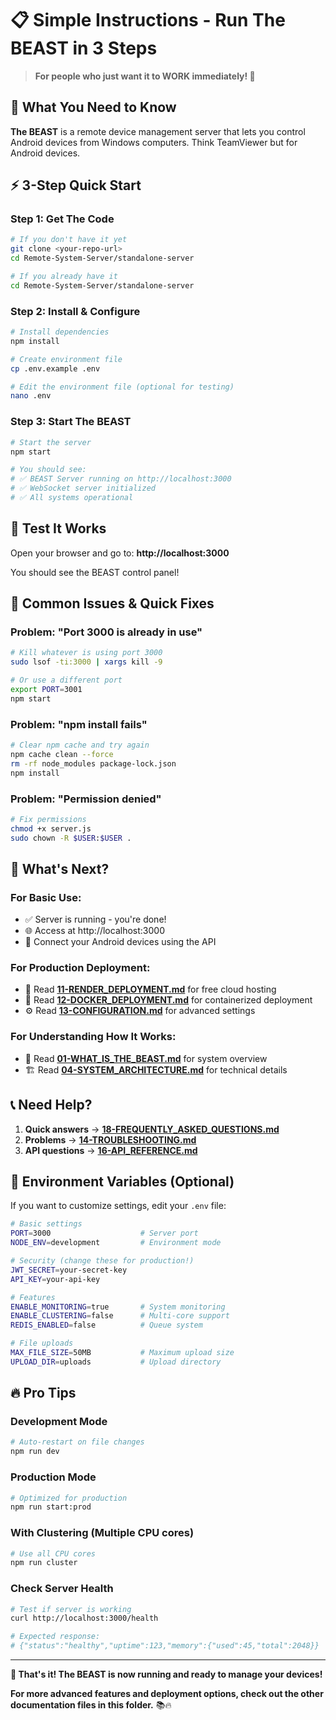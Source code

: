 # 📋 Simple Instructions - Run The BEAST in 3 Steps

> **For people who just want it to WORK immediately! 🚀**

## 🎯 What You Need to Know

**The BEAST** is a remote device management server that lets you control Android devices from Windows computers. Think TeamViewer but for Android devices.

## ⚡ 3-Step Quick Start

### Step 1: Get The Code
```bash
# If you don't have it yet
git clone <your-repo-url>
cd Remote-System-Server/standalone-server

# If you already have it
cd Remote-System-Server/standalone-server
```

### Step 2: Install & Configure
```bash
# Install dependencies
npm install

# Create environment file
cp .env.example .env

# Edit the environment file (optional for testing)
nano .env
```

### Step 3: Start The BEAST
```bash
# Start the server
npm start

# You should see:
# ✅ BEAST Server running on http://localhost:3000
# ✅ WebSocket server initialized
# ✅ All systems operational
```

## 🎉 Test It Works

Open your browser and go to: **http://localhost:3000**

You should see the BEAST control panel!

## 🔧 Common Issues & Quick Fixes

### Problem: "Port 3000 is already in use"
```bash
# Kill whatever is using port 3000
sudo lsof -ti:3000 | xargs kill -9

# Or use a different port
export PORT=3001
npm start
```

### Problem: "npm install fails"
```bash
# Clear npm cache and try again
npm cache clean --force
rm -rf node_modules package-lock.json
npm install
```

### Problem: "Permission denied"
```bash
# Fix permissions
chmod +x server.js
sudo chown -R $USER:$USER .
```

## 🚀 What's Next?

### For Basic Use:
- ✅ Server is running - you're done!
- 🌐 Access at http://localhost:3000
- 📱 Connect your Android devices using the API

### For Production Deployment:
- 📖 Read **[11-RENDER_DEPLOYMENT.md](11-RENDER_DEPLOYMENT.md)** for free cloud hosting
- 🐳 Read **[12-DOCKER_DEPLOYMENT.md](12-DOCKER_DEPLOYMENT.md)** for containerized deployment
- ⚙️ Read **[13-CONFIGURATION.md](13-CONFIGURATION.md)** for advanced settings

### For Understanding How It Works:
- 🦁 Read **[01-WHAT_IS_THE_BEAST.md](01-WHAT_IS_THE_BEAST.md)** for system overview
- 🏗️ Read **[04-SYSTEM_ARCHITECTURE.md](04-SYSTEM_ARCHITECTURE.md)** for technical details

## 📞 Need Help?

1. **Quick answers** → **[18-FREQUENTLY_ASKED_QUESTIONS.md](18-FREQUENTLY_ASKED_QUESTIONS.md)**
2. **Problems** → **[14-TROUBLESHOOTING.md](14-TROUBLESHOOTING.md)**
3. **API questions** → **[16-API_REFERENCE.md](16-API_REFERENCE.md)**

## 🎯 Environment Variables (Optional)

If you want to customize settings, edit your `.env` file:

```bash
# Basic settings
PORT=3000                    # Server port
NODE_ENV=development         # Environment mode

# Security (change these for production!)
JWT_SECRET=your-secret-key
API_KEY=your-api-key

# Features
ENABLE_MONITORING=true       # System monitoring
ENABLE_CLUSTERING=false      # Multi-core support
REDIS_ENABLED=false          # Queue system

# File uploads
MAX_FILE_SIZE=50MB           # Maximum upload size
UPLOAD_DIR=uploads           # Upload directory
```

## 🔥 Pro Tips

### Development Mode
```bash
# Auto-restart on file changes
npm run dev
```

### Production Mode
```bash
# Optimized for production
npm run start:prod
```

### With Clustering (Multiple CPU cores)
```bash
# Use all CPU cores
npm run cluster
```

### Check Server Health
```bash
# Test if server is working
curl http://localhost:3000/health

# Expected response:
# {"status":"healthy","uptime":123,"memory":{"used":45,"total":2048}}
```

---

**🦁 That's it! The BEAST is now running and ready to manage your devices!** 

**For more advanced features and deployment options, check out the other documentation files in this folder.** 📚🔥
